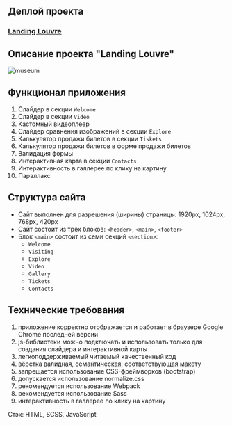 ## Деплой проекта

### [Landing Louvre ](https://pain4metoo.github.io/my-projects/museum/ 'кликни меня')

## Описание проекта "Landing Louvre"

![museum](https://i.ibb.co/fGx6f1Z/louvre.jpg 'louvre')

## Функционал приложения

1. Слайдер в секции `Welcome`
2. Слайдер в секции `Video`
3. Кастомный видеоплеер
4. Слайдер сравнения изображений в секции `Explore`
5. Калькулятор продажи билетов в секции `Tiskets`
6. Калькулятор продажи билетов в форме продажи билетов
7. Валидация формы
8. Интерактивная карта в секции `Contacts`
9. Интерактивность в галлерее по клику на картину
10. Параллакс

## Структура сайта

- Сайт выполнен для разрешения (ширины) страницы: 1920рх, 1024рх, 768рх, 420рх
- Сайт состоит из трёх блоков: `<header>`, `<main>`, `<footer>`
- Блок `<main>` состоит из семи секций `<section>`:
  - `Welcome`
  - `Visiting`
  - `Explore`
  - `Video`
  - `Gallery`
  - `Tickets`
  - `Contacts`

## Технические требования

1. приложение корректно отображается и работает в браузере Google Chrome последней версии
2. js-библиотеки можно подключать и использовать только для создания слайдера и интерактивной карты
3. легкоподдерживаемый читаемый качественный код
4. вёрстка валидная, семантическая, соответствующая макету
5. запрещается использование CSS-фреймворков (bootstrap)
6. допускается использование normalize.css
7. рекомендуется использование Webpack
8. рекомендуется использование Sass
9. интерактивность в галлерее по клику на картину

Стэк: HTML, SCSS, JavaScript
